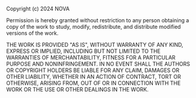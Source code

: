 Copyright (c) 2024 NOVA

Permission is hereby granted without restriction to any person obtaining a copy of the work to study, modify, redistribute, and distribute modified versions of the work.

THE WORK IS PROVIDED "AS IS", WITHOUT WARRANTY OF ANY KIND, EXPRESS OR IMPLIED, INCLUDING BUT NOT LIMITED TO THE WARRANTIES OF MERCHANTABILITY, FITNESS FOR A PARTICULAR PURPOSE AND NONINFRINGEMENT. IN NO EVENT SHALL THE AUTHORS OR COPYRIGHT HOLDERS BE LIABLE FOR ANY CLAIM, DAMAGES OR OTHER LIABILITY, WHETHER IN AN ACTION OF CONTRACT, TORT OR OTHERWISE, ARISING FROM, OUT OF OR IN CONNECTION WITH THE WORK OR THE USE OR OTHER DEALINGS IN THE WORK.

